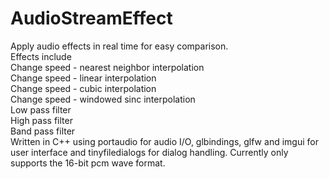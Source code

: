 # AudioStreamEffect
Apply audio effects in real time for easy comparison.  
Effects include  
    Change speed - nearest neighbor interpolation  
    Change speed - linear interpolation  
    Change speed - cubic interpolation  
    Change speed - windowed sinc interpolation  
    Low pass filter  
    High pass filter  
    Band pass filter  
Written in C++ using portaudio for audio I/O, glbindings, glfw and imgui for user interface and tinyfiledialogs for dialog handling. Currently only supports the 16-bit pcm wave format.
